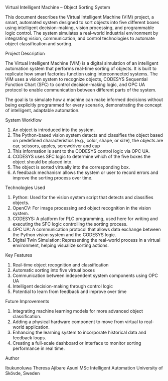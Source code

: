 

Virtual Intelligent Machine – Object Sorting System

This document describes the Virtual Intelligent Machine (VIM) project, a smart, automated system designed to sort objects into five different boxes using intelligent decision-making, vision processing, and programmable logic control. The system simulates a real-world industrial environment by integrating vision, communication, and control technologies to automate object classification and sorting.


Project Description

The Virtual Intelligent Machine (VIM) is a digital simulation of an intelligent automation system that performs real-time sorting of objects. It is built to replicate how smart factories function using interconnected systems. The VIM uses a vision system to recognize objects, CODESYS Sequential Function Chart (SFC) to control decision-making logic, and OPC UA protocol to enable communication between different parts of the system.

The goal is to simulate how a machine can make informed decisions without being explicitly programmed for every scenario, demonstrating the concept of intelligent, adaptable automation.


System Workflow

1. An object is introduced into the system.
2. The Python-based vision system detects and classifies the object based on predefined characteristics (e.g., color, shape, or size), the objects are car, scissors, apples, screwdriver and cup
3. This information is sent to the CODESYS control logic via OPC UA.
4. CODESYS uses SFC logic to determine which of the five boxes the object should be placed into.
5. The object is sorted virtually into the corresponding box.
6. A feedback mechanism allows the system or user to record errors and improve the sorting process over time.



Technologies Used

1. Python: Used for the vision system script that detects and classifies objects.
2. OpenCV: For image processing and object recognition in the vision system.
3. CODESYS: A platform for PLC programming, used here for writing and executing the SFC logic controlling the sorting process.
4. OPC UA: A communication protocol that allows data exchange between the Python vision system and the CODESYS logic.
5. Digital Twin Simulation: Representing the real-world process in a virtual environment, helping visualize sorting actions.



Key Features

1. Real-time object recognition and classification
2. Automatic sorting into five virtual boxes
3. Communication between independent system components using OPC UA
4. Intelligent decision-making through control logic
5. Potential to learn from feedback and improve over time



Future Improvements

1. Integrating machine learning models for more advanced object classification.
2. Adding a physical hardware component to move from virtual to real-world application.
3. Enhancing the learning system to incorporate historical data and feedback loops.
4. Creating a full-scale dashboard or interface to monitor sorting performance in real time.


Author

Ibukunoluwa Theresa Ajibare Asuni
MSc Intelligent Automation
University of Skövde, Sweden

